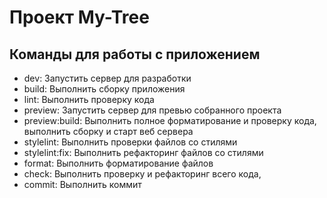 # Проект My-Tree

## Команды для работы с приложением

- dev: Запустить сервер для разработки
- build: Выполнить сборку приложения
- lint: Выполнить проверку кода
- preview: Запустить сервер для превью собранного проекта
- preview:build: Выполнить полное форматирование и проверку кода, выполнить сборку и старт веб сервера
- stylelint: Выполнить проверки файлов со стилями
- stylelint:fix: Выполнить рефакторинг файлов со стилями
- format: Выполнить форматирование файлов
- check: Выполнить проверку и рефакторинг всего кода,
- commit: Выполнить коммит

